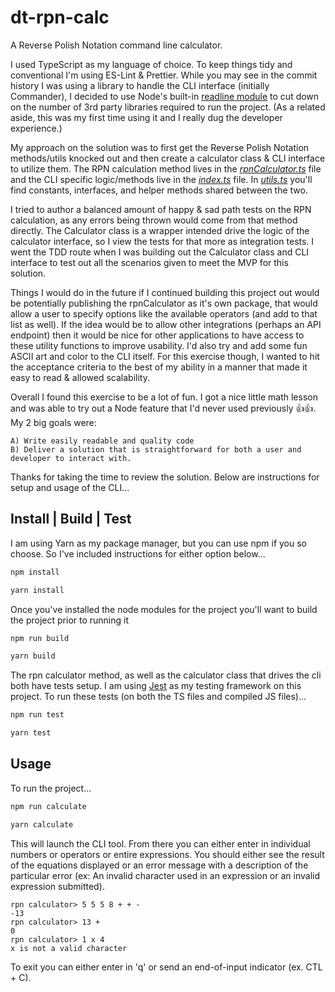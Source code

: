 # dt-rpn-calc

A Reverse Polish Notation command line calculator.

I used TypeScript as my language of choice. To keep things tidy and conventional I'm using ES-Lint & Prettier. While you may see in the commit history I was using a library to handle the CLI interface (initially Commander), I decided to use Node's built-in [readline module](https://nodejs.org/api/readline.html) to cut down on the number of 3rd party libraries required to run the project. (As a related aside, this was my first time using it and I really dug the developer experience.)

My approach on the solution was to first get the Reverse Polish Notation methods/utils knocked out and then create a calculator class & CLI interface to utilize them. The RPN calculation method lives in the [_rpnCalculator.ts_](https://github.com/danieltapp/dt-rpn-calc/blob/main/src/rpnCalculator.ts) file and the CLI specific logic/methods live in the [_index.ts_](https://github.com/danieltapp/dt-rpn-calc/blob/main/src/index.ts) file. In [_utils.ts_](https://github.com/danieltapp/dt-rpn-calc/blob/main/src/utils.ts) you'll find constants, interfaces, and helper methods shared between the two.

I tried to author a balanced amount of happy & sad path tests on the RPN calculation, as any errors being thrown would come from that method directly. The Calculator class is a wrapper intended drive the logic of the calculator interface, so I view the tests for that more as integration tests. I went the TDD route when I was building out the Calculator class and CLI interface to test out all the scenarios given to meet the MVP for this solution.

Things I would do in the future if I continued building this project out would be potentially publishing the rpnCalculator as it's own package, that would allow a user to specify options like the available operators (and add to that list as well). If the idea would be to allow other integrations (perhaps an API endpoint) then it would be nice for other applications to have access to these utility functions to improve usability. I'd also try and add some fun ASCII art and color to the CLI itself. For this exercise though, I wanted to hit the acceptance criteria to the best of my ability in a manner that made it easy to read & allowed scalability. 

Overall I found this exercise to be a lot of fun. I got a nice little math lesson and was able to try out a Node feature that I'd never used previously 👍👍. My 2 big goals were:

    A) Write easily readable and quality code
    B) Deliver a solution that is straightforward for both a user and developer to interact with.

Thanks for taking the time to review the solution. Below are instructions for setup and usage of the CLI...

## Install | Build | Test
I am using Yarn as my package manager, but you can use npm if you so choose. So I've included instructions for either option below...

```bash
npm install

yarn install
```

Once you've installed the node modules for the project you'll want to build the project prior to running it

```bash
npm run build

yarn build
```

The rpn calculator method, as well as the calculator class that drives the cli both have tests setup. I am using [Jest](https://jestjs.io/) as my testing framework on this project. To run these tests (on both the TS files and compiled JS files)...

```bash
npm run test

yarn test
```

## Usage

To run the project...

```bash
npm run calculate

yarn calculate
```

This will launch the CLI tool. From there you can either enter in individual numbers or operators or entire expressions. You should either see the result of the equations displayed or an error message with a description of the particular error (ex: An invalid character used in an expression or an invalid expression submitted).

    rpn calculator> 5 5 5 8 + + -
    -13
    rpn calculator> 13 +
    0
    rpn calculator> 1 x 4
    x is not a valid character

To exit you can either enter in 'q' or send an end-of-input indicator (ex. CTL + C).
